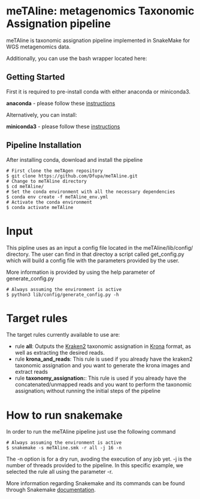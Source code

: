 # meTAline: metagenomics Taxonomic Assignation pipeline
meTAline is taxonomic assignation pipeline implemented in SnakeMake for WGS metagenomics data.

Additionally, you can use the bash wrapper located here: 

## Getting Started
First it is required to pre-install conda with either anaconda or miniconda3. 

**anaconda** - please follow these [instructions](https://docs.anaconda.com/anaconda/install/)

Alternatively, you can install:

**miniconda3** - please follow these [instructions](https://conda.io/projects/conda/en/latest/user-guide/install/index.html)

## Pipeline Installation
After installing conda, download and install the pipeline

```Shell
# First clone the meTAgen repository
$ git clone https://github.com/Dfupa/meTAline.git
# Change to meTAline directory
$ cd meTAline/
# Set the conda environment with all the necessary dependencies
$ conda env create -f meTAline_env.yml
# Activate the conda environment
$ conda activate meTAline
```

# Input
This pipline uses as an input a config file located in the meTAline/lib/config/ directory.  The user can find in that directoy a script called get_config.py which will build a config file with the parameters provided by the user.

More information is provided by using the help parameter of generate_config.py

```Shell
# Always assuming the environment is active
$ python3 lib/config/generate_config.py -h
```

# Target rules
The target rules currently available to use are:

- rule **all**: Outputs the [Kraken2](https://github.com/DerrickWood/kraken2) taxonomic assignation in [Krona](https://github.com/marbl/Krona) format, as well as extracting the desired reads.
- rule **krona_and_reads**: This rule is used if you already have the kraken2 taxonomic assignation and you want to generate the krona images and extract reads
- rule **taxonomy_assignation:**: This rule is used if you already have the concatenated/unmapped reads and you want to perform the taxonomic assignation¡ without running the initial steps of the pipeline



# How to run snakemake
In order to run the meTAline pipeline just use the following command

```Shell
# Always assuming the environment is active
$ snakemake -s meTAline.smk -r all -j 16 -n
```
The -n option is for a dry run, avoding the execution of any job yet. -j is the number of threads provided to the pipeline.  In this specific example, we selected the rule all using the parameter -r. 

More information regarding Snakemake and its commands can be found through Snakemake [documentation](https://snakemake.readthedocs.io/en/stable/index.html).
